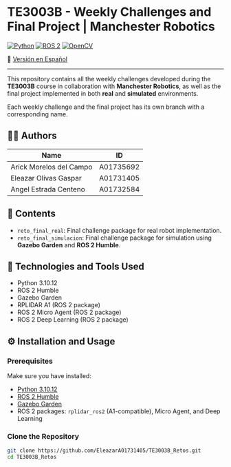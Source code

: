 # TE3003B - Weekly Challenges and Final Project | Manchester Robotics

[![Python](https://img.shields.io/badge/Python-3.10.12-blue?logo=python)](https://www.python.org/)
[![ROS 2](https://img.shields.io/badge/ROS%202-Humble-success?logo=ros)](https://docs.ros.org/en/humble/index.html)
[![OpenCV](https://img.shields.io/badge/OpenCV-Computer%20Vision-critical?logo=opencv)](https://opencv.org/)

📄 [Versión en Español](README.md)

---

This repository contains all the weekly challenges developed during the **TE3003B** course in collaboration with **Manchester Robotics**, as well as the final project implemented in both **real** and **simulated** environments.

Each weekly challenge and the final project has its own branch with a corresponding name.

## 👨‍💻 Authors

| Name                       | ID          |
|----------------------------|-------------|
| Arick Morelos del Campo    | A01735692   |
| Eleazar Olivas Gaspar      | A01731405   |
| Angel Estrada Centeno      | A01732584   |


## 📁 Contents

- `reto_final_real`: Final challenge package for real robot implementation.
- `reto_final_simulacion`: Final challenge package for simulation using **Gazebo Garden** and **ROS 2 Humble**.

## 🧰 Technologies and Tools Used

- Python 3.10.12  
- ROS 2 Humble  
- Gazebo Garden  
- RPLIDAR A1 (ROS 2 package)  
- ROS 2 Micro Agent (ROS 2 package)  
- ROS 2 Deep Learning (ROS 2 package)  

## ⚙️ Installation and Usage

### Prerequisites

Make sure you have installed:

- [Python 3.10.12](https://www.python.org/)
- [ROS 2 Humble](https://docs.ros.org/en/humble/index.html)
- [Gazebo Garden](https://gazebosim.org/)
- ROS 2 packages: `rplidar_ros2` (A1-compatible), Micro Agent, and Deep Learning

### Clone the Repository

```bash
git clone https://github.com/EleazarA01731405/TE3003B_Retos.git
cd TE3003B_Retos
